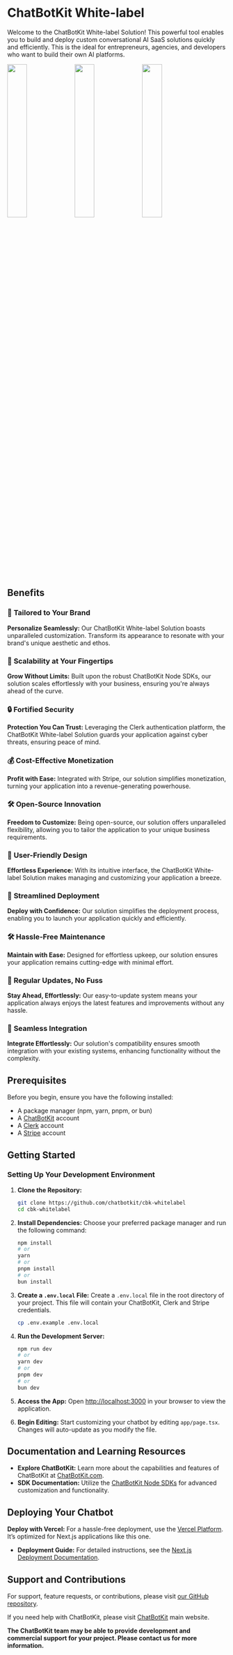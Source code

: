 # ChatBotKit White-label

Welcome to the ChatBotKit White-label Solution! This powerful tool enables you to build and deploy custom conversational AI SaaS solutions quickly and efficiently. This is the ideal for entrepreneurs, agencies, and developers who want to build their own AI platforms.

<img src="https://media.githubusercontent.com/media/chatbotkit/cbk-assets/main/whitelabel/01.png" width="30%"></img> <img src="https://media.githubusercontent.com/media/chatbotkit/cbk-assets/main/whitelabel/02.png" width="30%"></img> <img src="https://media.githubusercontent.com/media/chatbotkit/cbk-assets/main/whitelabel/03.png" width="30%"></img>

## Benefits

### 🌟 **Tailored to Your Brand**

**Personalize Seamlessly:** Our ChatBotKit White-label Solution boasts unparalleled customization. Transform its appearance to resonate with your brand's unique aesthetic and ethos.

### 🚀 **Scalability at Your Fingertips**

**Grow Without Limits:** Built upon the robust ChatBotKit Node SDKs, our solution scales effortlessly with your business, ensuring you're always ahead of the curve.

### 🔒 **Fortified Security**

**Protection You Can Trust:** Leveraging the Clerk authentication platform, the ChatBotKit White-label Solution guards your application against cyber threats, ensuring peace of mind.

### 💰 **Cost-Effective Monetization**

**Profit with Ease:** Integrated with Stripe, our solution simplifies monetization, turning your application into a revenue-generating powerhouse.

### 🛠️ **Open-Source Innovation**

**Freedom to Customize:** Being open-source, our solution offers unparalleled flexibility, allowing you to tailor the application to your unique business requirements.

### 🎯 **User-Friendly Design**

**Effortless Experience:** With its intuitive interface, the ChatBotKit White-label Solution makes managing and customizing your application a breeze.

### 🚀 **Streamlined Deployment**

**Deploy with Confidence:** Our solution simplifies the deployment process, enabling you to launch your application quickly and efficiently.

### 🛠️ **Hassle-Free Maintenance**

**Maintain with Ease:** Designed for effortless upkeep, our solution ensures your application remains cutting-edge with minimal effort.

### 🔄 **Regular Updates, No Fuss**

**Stay Ahead, Effortlessly:** Our easy-to-update system means your application always enjoys the latest features and improvements without any hassle.

### 🔗 **Seamless Integration**

**Integrate Effortlessly:** Our solution's compatibility ensures smooth integration with your existing systems, enhancing functionality without the complexity.

## Prerequisites

Before you begin, ensure you have the following installed:

- A package manager (npm, yarn, pnpm, or bun)
- A [ChatBotKit](https://chatbotkit.com) account
- A [Clerk](https://clerk.dev/) account
- A [Stripe](https://stripe.com/) account

## Getting Started

### Setting Up Your Development Environment

1. **Clone the Repository:**

   ```bash
   git clone https://github.com/chatbotkit/cbk-whitelabel
   cd cbk-whitelabel
   ```

2. **Install Dependencies:**
   Choose your preferred package manager and run the following command:

   ```bash
   npm install
   # or
   yarn
   # or
   pnpm install
   # or
   bun install
   ```

3. **Create a `.env.local` File:**
   Create a `.env.local` file in the root directory of your project. This file will contain your ChatBotKit, Clerk and Stripe credentials.

   ```bash
   cp .env.example .env.local
   ```

4. **Run the Development Server:**

   ```bash
   npm run dev
   # or
   yarn dev
   # or
   pnpm dev
   # or
   bun dev
   ```

5. **Access the App:**
   Open [http://localhost:3000](http://localhost:3000) in your browser to view the application.

6. **Begin Editing:**
   Start customizing your chatbot by editing `app/page.tsx`. Changes will auto-update as you modify the file.

## Documentation and Learning Resources

- **Explore ChatBotKit:** Learn more about the capabilities and features of ChatBotKit at [ChatBotKit.com](https://chatbotkit.com).
- **SDK Documentation:** Utilize the [ChatBotKit Node SDKs](https://github.com/chatbotkit/node-sdk) for advanced customization and functionality.

## Deploying Your Chatbot

**Deploy with Vercel:**
For a hassle-free deployment, use the [Vercel Platform](https://vercel.com/new?utm_medium=default-template&filter=next.js). It’s optimized for Next.js applications like this one.

- **Deployment Guide:** For detailed instructions, see the [Next.js Deployment Documentation](https://nextjs.org/docs/deployment).

## Support and Contributions

For support, feature requests, or contributions, please visit [our GitHub repository](https://github.com/chatbotkit/cbk-whitelabel).

If you need help with ChatBotKit, please visit [ChatBotKit](https://chatbotkit.com) main website.

**The ChatBotKit team may be able to provide development and commercial support for your project. Please contact us for more information.**

